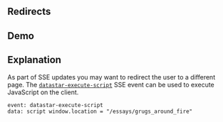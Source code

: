 ## Redirects

## Demo

<div id="update" data-on-load="@sse('/examples/redirects/data')">
</div>

## Explanation

As part of SSE updates you may want to redirect the user to a different page. The [`datastar-execute-script`](/reference/attribute_plugins#data-datastar-execute-script) SSE event can be used to execute JavaScript on the client.

```html
event: datastar-execute-script
data: script window.location = "/essays/grugs_around_fire"
```
